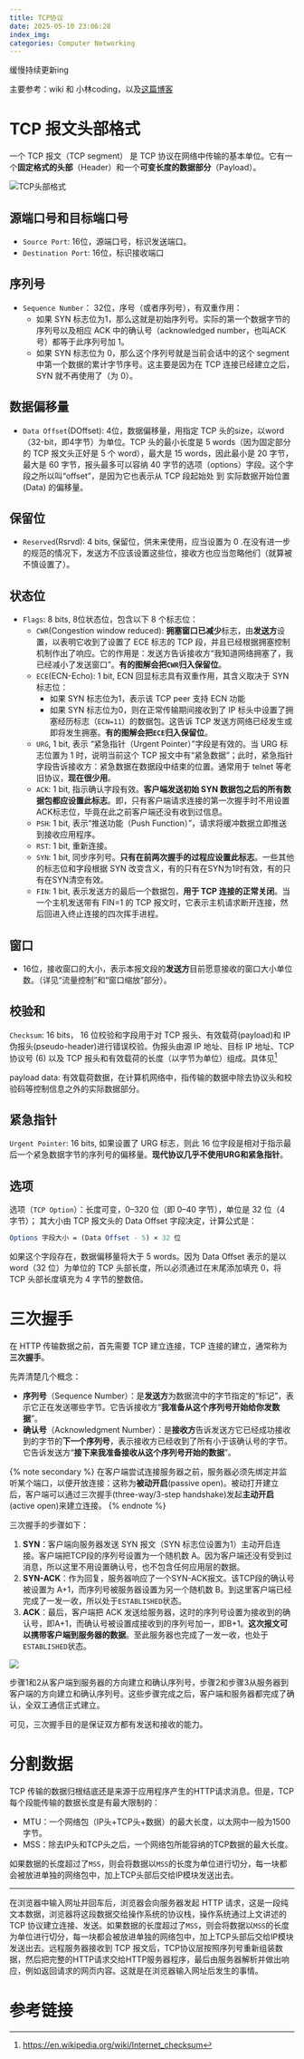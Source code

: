 ```yaml
---
title: TCP协议
date: 2025-05-10 23:06:28
index_img:
categories: Computer Networking
---
```

    
缓慢持续更新ing


主要参考：wiki 和 小林coding，以及[这篇博客](https://www.cnblogs.com/jojop/p/14111160.html)

# TCP 报文头部格式

一个 TCP 报文（TCP segment） 是 TCP 协议在网络中传输的基本单位。它有一个**固定格式的头部**（Header）和一个**可变长度的数据部分**（Payload）。

![TCP头部格式](https://s21.ax1x.com/2025/05/10/pEODgrd.png)

## 源端口号和目标端口号

- `Source Port`: 16位，源端口号，标识发送端口。
- `Destination Port`: 16位，标识接收端口

## 序列号

- `Sequence Number`： 32位，序号（或者序列号），有双重作用：
  - 如果 SYN 标志位为1，那么这就是初始序列号。实际的第一个数据字节的序列号以及相应 ACK 中的确认号（acknowledged number，也叫ACK号）都等于此序列号加 1。
  - 如果 SYN 标志位为 0，那么这个序列号就是当前会话中的这个 segment 中第一个数据的累计字节序号。这主要是因为在 TCP 连接已经建立之后，SYN 就不再使用了（为 0）。

## 数据偏移量

- `Data Offset`(DOffset): 4位，数据偏移量，用指定 TCP 头的size，以word（32-bit，即4字节）为单位。TCP 头的最小长度是 5 words（因为固定部分的 TCP 报文头正好是 5 个 word），最大是 15 words，因此最小是 20 字节，最大是 60 字节，报头最多可以容纳 40 字节的选项（options）字段。这个字段之所以叫“offset”，是因为它也表示从 TCP 段起始处 到 实际数据开始位置(Data) 的偏移量。

## 保留位

- `Reserved`(Rsrvd): 4 bits, 保留位，供未来使用，应当设置为 0 .在没有进一步的规范的情况下，发送方不应该设置这些位，接收方也应当忽略他们（就算被不慎设置了）。

## 状态位

- `Flags`: 8 bits, 8位状态位，包含以下 8 个标志位：
  - `CWR`(Congestion window reduced): **拥塞窗口已减少**标志，由**发送方**设置，以表明它收到了设置了 ECE 标志的 TCP 段，并且已经根据拥塞控制机制作出了响应。它的作用是：发送方告诉接收方“我知道网络拥塞了，我已经减小了发送窗口”。**有的图解会把`CWR`归入保留位**。
  - `ECE`(ECN-Echo): 1 bit, ECN 回显标志具有双重作用，其含义取决于 SYN 标志位：
    - 如果 SYN 标志位为1，表示该 TCP peer 支持 ECN 功能
    - 如果 SYN 标志位为0，则在正常传输期间接收到了 IP 标头中设置了拥塞经历标志（`ECN=11`）的数据包。这告诉 TCP 发送方网络已经发生或即将发生拥塞。**有的图解会把`ECE`归入保留位**。
  - `URG`, 1 bit, 表示 “紧急指针（Urgent Pointer）”字段是有效的。当 URG 标志位置为 1 时，说明当前这个 TCP 报文中有“紧急数据”；此时，紧急指针字段告诉接收方：紧急数据在数据段中结束的位置。通常用于 telnet 等老旧协议，**现在很少用**。
  - `ACK`: 1 bit, 指示确认字段有效。**客户端发送初始 SYN 数据包之后的所有数据包都应设置此标志**。即，只有客户端请求连接的第一次握手时不用设置ACK标志位，毕竟在此之前客户端还没有收到过信息。
  - `PSH`: 1 bit, 表示“推送功能（Push Function）”，请求将缓冲数据立即推送到接收应用程序。
  - `RST`: 1 bit, 重新连接。
  - `SYN`: 1 bit, 同步序列号。**只有在前两次握手的过程应设置此标志**。一些其他的标志位和字段根据 SYN 改变含义，有的只有在SYN为1时有效，有的只有在SYN清空有效。
  - `FIN`: 1 bit, 表示发送方的最后一个数据包，**用于 TCP 连接的正常关闭**。当一个主机发送带有 FIN=1 的 TCP 报文时，它表示主机请求断开连接，然后回进入终止连接的四次挥手进程。

## 窗口

- 16位，接收窗口的大小，表示本报文段的**发送方**目前愿意接收的窗口大小单位数。（详见“流量控制”和“窗口缩放”部分）。

## 校验和

`Checksum`: 16 bits， 16 位校验和字段用于对 TCP 报头、有效载荷(payload)和 IP 伪报头(pseudo-header)进行错误校验。伪报头由源 IP 地址、目标 IP 地址、TCP 协议号 (6) 以及 TCP 报头和有效载荷的长度（以字节为单位）组成。具体见[^1]

payload data: 有效载荷数据，在计算机网络中，指传输的数据中除去协议头和校验码等控制信息之外的实际数据部分。

## 紧急指针

`Urgent Pointer`: 16 bits, 如果设置了 URG 标志，则此 16 位字段是相对于指示最后一个紧急数据字节的序列号的偏移量。**现代协议几乎不使用URG和紧急指针**。

## 选项

选项（`TCP Option`）：长度可变，0–320 位（即 0–40 字节），单位是 32 位（4 字节）；
其大小由 TCP 报文头的 Data Offset 字段决定，计算公式是：
```mathematica
Options 字段大小 = (Data Offset - 5) × 32 位
```

如果这个字段存在，数据偏移量将大于 5 words。因为 Data Offset 表示的是以 word（32 位）为单位的 TCP 头部长度，所以必须通过在末尾添加填充 0，将 TCP 头部长度填充为 4 字节的整数倍。

# 三次握手

在 HTTP 传输数据之前，首先需要 TCP 建立连接，TCP 连接的建立，通常称为**三次握手**。

先弄清楚几个概念：

- **序列号**（Sequence Number）：是**发送方**为数据流中的字节指定的“标记”，表示它正在发送哪些字节。它告诉接收方“**我准备从这个序列号开始给你发数据**”。
- **确认号**（Acknowledgment Number）：是**接收方**告诉发送方它已经成功接收到的字节的**下一个序列号**，表示接收方已经收到了所有小于该确认号的字节。它告诉发送方“**接下来我准备接收从这个序列号开始的数据**”。

{% note secondary %}
在客户端尝试连接服务器之前，服务器必须先绑定并监听某个端口，以便开放连接：这称为**被动开启**(passive open)。被动打开建立后，客户端可以通过三次握手(three-way/3-step handshake)发起**主动开启**(active open)来建立连接。
{% endnote %}

三次握手的步骤如下：

1. **SYN**：客户端向服务器发送 SYN 报文（SYN 标志位设置为1）主动开启连接。客户端把TCP段的序列号设置为一个随机数 A。因为客户端还没有受到过消息，所以这里不用设置确认号，也不包含任何应用层的数据。
2. **SYN-ACK**：作为回复，服务器响应了一个SYN-ACK报文。该TCP段的确认号被设置为 A+1，而序列号被服务器设置为另一个随机数 B。到这里客户端已经完成了一发一收，所以处于`ESTABLISHED`状态。
3. **ACK**：最后，客户端把 ACK 发送给服务器，这时的序列号设置为接收到的确认号，即A+1，而确认号被设置成接收到的序列号加一，即B+1。**这次报文可以携带客户端到服务器的数据**。至此服务器也完成了一发一收，也处于`ESTABLISHED`状态。

![](https://s21.ax1x.com/2025/05/11/pEOHxFf.png)

步骤1和2从客户端到服务器的方向建立和确认序列号，步骤2和步骤3从服务器到客户端的方向建立和确认序列号。这些步骤完成之后，客户端和服务器都完成了确认，全双工通信正式建立。

可见，三次握手目的是保证双方都有发送和接收的能力。

# 分割数据

TCP 传输的数据归根结底还是来源于应用程序产生的HTTP请求消息。但是，TCP每个段能传输的数据长度是有最大限制的：

- MTU：一个网络包（IP头+TCP头+数据）的最大长度，以太网中一般为1500字节。
- MSS：除去IP头和TCP头之后，一个网络包所能容纳的TCP数据的最大长度。

如果数据的长度超过了`MSS`，则会将数据以`MSS`的长度为单位进行切分，每一块都会被放进单独的网络包中，加上TCP头部后交给IP模块发送出去。

---


在浏览器中输入网址并回车后，浏览器会向服务器发起 HTTP 请求，这是一段纯文本数据，浏览器将这段数据交给操作系统的协议栈，操作系统通过上文讲述的 TCP 协议建立连接、发送。如果数据的长度超过了`MSS`，则会将数据以`MSS`的长度为单位进行切分，每一块都会被放进单独的网络包中，加上TCP头部后交给IP模块发送出去。远程服务器接收到 TCP 报文后，TCP协议层按照序列号重新组装数据，然后把完整的HTTP请求交给HTTP服务器程序，最后由服务器解析并做出响应，例如返回请求的网页内容。这就是在浏览器输入网址后发生的事情。





# 参考链接

[^1]: https://en.wikipedia.org/wiki/Internet_checksum
